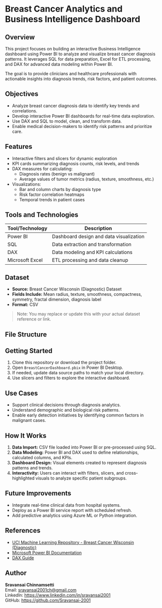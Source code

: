 # Breast Cancer Analytics and Business Intelligence Dashboard

## Overview

This project focuses on building an interactive Business Intelligence dashboard using Power BI to analyze and visualize breast cancer diagnosis patterns. It leverages SQL for data preparation, Excel for ETL processing, and DAX for advanced data modeling within Power BI.

The goal is to provide clinicians and healthcare professionals with actionable insights into diagnosis trends, risk factors, and patient outcomes.

## Objectives

- Analyze breast cancer diagnosis data to identify key trends and correlations.
- Develop interactive Power BI dashboards for real-time data exploration.
- Use DAX and SQL to model, clean, and transform data.
- Enable medical decision-makers to identify risk patterns and prioritize care.

## Features

- Interactive filters and slicers for dynamic exploration
- KPI cards summarizing diagnosis counts, risk levels, and trends
- DAX measures for calculating:
  - Diagnosis rates (benign vs malignant)
  - Average values of tumor metrics (radius, texture, smoothness, etc.)
- Visualizations:
  - Bar and column charts by diagnosis type
  - Risk factor correlation heatmaps
  - Temporal trends in patient cases

## Tools and Technologies

| Tool/Technology | Description                            |
|------------------|----------------------------------------|
| Power BI         | Dashboard design and data visualization |
| SQL              | Data extraction and transformation      |
| DAX              | Data modeling and KPI calculations      |
| Microsoft Excel  | ETL processing and data cleanup         |

## Dataset

- **Source:** Breast Cancer Wisconsin (Diagnostic) Dataset
- **Fields Include:** Mean radius, texture, smoothness, compactness, symmetry, fractal dimension, diagnosis label
- **Format:** CSV

> Note: You may replace or update this with your actual dataset reference or link.

## File Structure


## Getting Started

1. Clone this repository or download the project folder.
2. Open `BreastCancerDashboard.pbix` in Power BI Desktop.
3. If needed, update data source paths to match your local directory.
4. Use slicers and filters to explore the interactive dashboard.

## Use Cases

- Support clinical decisions through diagnosis analytics.
- Understand demographic and biological risk patterns.
- Enable early detection initiatives by identifying common factors in malignant cases.

## How It Works

1. **Data Import:** CSV file loaded into Power BI or pre-processed using SQL.
2. **Data Modeling:** Power BI and DAX used to define relationships, calculated columns, and KPIs.
3. **Dashboard Design:** Visual elements created to represent diagnosis patterns and trends.
4. **Interactivity:** Users can interact with filters, slicers, and cross-highlighted visuals to analyze specific patient subgroups.

## Future Improvements

- Integrate real-time clinical data from hospital systems.
- Deploy as a Power BI service report with scheduled refresh.
- Add predictive analytics using Azure ML or Python integration.

## References

- [UCI Machine Learning Repository - Breast Cancer Wisconsin (Diagnostic)](https://archive.ics.uci.edu/ml/datasets/Breast+Cancer+Wisconsin+(Diagnostic))
- [Microsoft Power BI Documentation](https://learn.microsoft.com/en-us/power-bi/)
- [DAX Guide](https://dax.guide/)

## Author

**Sravansai Chinnamsetti**  
Email: sravansai2001ch@gmail.com  
LinkedIn: https://www.linkedin.com/in/sravansai2001  
GitHub: https://github.com/Sravansai-2001
